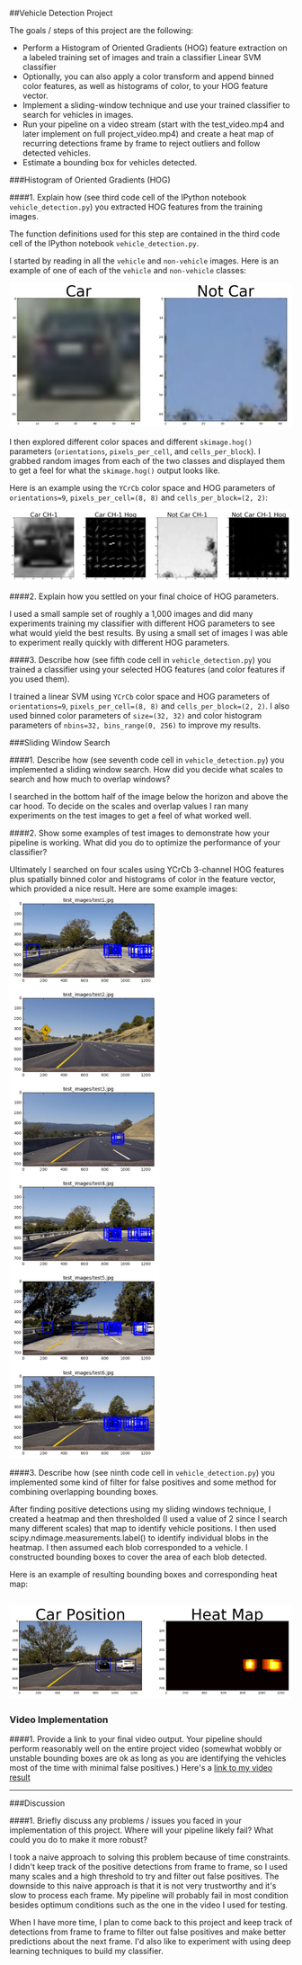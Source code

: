 ##Vehicle Detection Project

The goals / steps of this project are the following:

* Perform a Histogram of Oriented Gradients (HOG) feature extraction on a labeled training set of images and train a classifier Linear SVM classifier
* Optionally, you can also apply a color transform and append binned color features, as well as histograms of color, to your HOG feature vector. 
* Implement a sliding-window technique and use your trained classifier to search for vehicles in images.
* Run your pipeline on a video stream (start with the test_video.mp4 and later implement on full project_video.mp4) and create a heat map of recurring detections frame by frame to reject outliers and follow detected vehicles.
* Estimate a bounding box for vehicles detected.

[//]: # (Image References)
[image1]: ./examples/car_not_car.png
[image2]: ./examples/HOG_example.png
[image3]: ./examples/sliding_windows.png
[image4]: ./examples/bboxes_and_heat.png
[video1]: ./project_video.mp4


###Histogram of Oriented Gradients (HOG)

####1. Explain how (see third code cell of the IPython notebook `vehicle_detection.py`) you extracted HOG features from the training images.

The function definitions used for this step are contained in the third code cell of the IPython notebook `vehicle_detection.py`.  

I started by reading in all the `vehicle` and `non-vehicle` images.  Here is an example of one of each of the `vehicle` and `non-vehicle` classes:

![alt text][image1]

I then explored different color spaces and different `skimage.hog()` parameters (`orientations`, `pixels_per_cell`, and `cells_per_block`).  I grabbed random images from each of the two classes and displayed them to get a feel for what the `skimage.hog()` output looks like.

Here is an example using the `YCrCb` color space and HOG parameters of `orientations=9`, `pixels_per_cell=(8, 8)` and `cells_per_block=(2, 2)`:


![alt text][image2]

####2. Explain how you settled on your final choice of HOG parameters.

I used a small sample set of roughly a 1,000 images and did many experiments training my classifier with different HOG parameters to see what would yield the best results. By using a small set of images I was able to experiment really quickly with different HOG parameters.

####3. Describe how (see fifth code cell in `vehicle_detection.py`) you trained a classifier using your selected HOG features (and color features if you used them).

I trained a linear SVM using `YCrCb` color space and HOG parameters of `orientations=9`, `pixels_per_cell=(8, 8)` and `cells_per_block=(2, 2)`. I also used binned color parameters of `size=(32, 32)` and color histogram parameters of `nbins=32, bins_range(0, 256)` to improve my results.

###Sliding Window Search

####1. Describe how (see seventh code cell in `vehicle_detection.py`) you implemented a sliding window search.  How did you decide what scales to search and how much to overlap windows?

I searched in the bottom half of the image below the horizon and above the car hood. To decide on the scales and overlap values I ran many experiments on the test images to get a feel of what worked well.

####2. Show some examples of test images to demonstrate how your pipeline is working.  What did you do to optimize the performance of your classifier?

Ultimately I searched on four scales using YCrCb 3-channel HOG features plus spatially binned color and histograms of color in the feature vector, which provided a nice result.  Here are some example images:
![alt text][image3]

####3. Describe how (see ninth code cell in `vehicle_detection.py`) you implemented some kind of filter for false positives and some method for combining overlapping bounding boxes.

After finding positive detections using my sliding windows technique, I created a heatmap and then thresholded (I used a value of 2 since I search many different scales) that map to identify vehicle positions. I then used scipy.ndimage.measurements.label() to identify individual blobs in the heatmap. I then assumed each blob corresponded to a vehicle. I constructed bounding boxes to cover the area of each blob detected.

Here is an example of resulting bounding boxes and corresponding heat map:

![alt text][image4]
---

### Video Implementation

####1. Provide a link to your final video output.  Your pipeline should perform reasonably well on the entire project video (somewhat wobbly or unstable bounding boxes are ok as long as you are identifying the vehicles most of the time with minimal false positives.)
Here's a [link to my video result](./final_video.mp4)






---

###Discussion

####1. Briefly discuss any problems / issues you faced in your implementation of this project.  Where will your pipeline likely fail?  What could you do to make it more robust?

I took a naive approach to solving this problem because of time constraints. I didn't keep track of the positive detections from frame to frame, so I used many scales and a high threshold to try and filter out false positives. The downside to this naive approach is that it is not very trustworthy and it's slow to process each frame. My pipeline will probably fail in most condition besides optimum conditions such as the one in the video I used for testing.

When I have more time, I plan to come back to this project and keep track of detections from frame to frame to filter out false positives and make better predictions about the next frame. I'd also like to experiment with using deep learning techniques to build my classifier.
